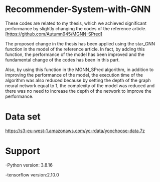 # Recommender-System-with-GNN
These codes are related to my thesis, which we achieved significant performance by slightly changing the codes of the reference article.[https://github.com/Autumn945/MGNN-SPred]

The proposed change in the thesis has been applied using the star_GNN function in the model of the reference article. In fact, by adding this function, the performance of the model has been improved and the fundamental change of the codes has been in this part.

Also, by using this function in the MGNN_SPred algorithm, in addition to improving the performance of the model, the execution time of the algorithm was also reduced because by setting the depth of the graph neural network equal to 1, the complexity of the model was reduced and there was no need to increase the depth of the network to improve the performance.

# Data set
https://s3-eu-west-1.amazonaws.com/yc-rdata/yoochoose-data.7z

# Support
-Python version: 3.8.16

-tensorflow version:2.10.0
